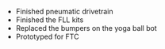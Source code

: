 <!--t September 23, 2018 t-->

 - Finished pneumatic drivetrain
 - Finished the FLL kits
 - Replaced the bumpers on the yoga ball bot
 - Prototyped for FTC